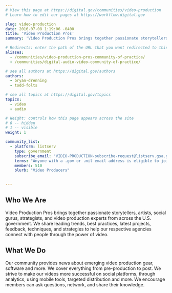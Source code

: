 ```yaml
---
# View this page at https://digital.gov/communities/video-production
# Learn how to edit our pages at https://workflow.digital.gov

slug: video-production
date: 2016-07-08 1:19:06 -0400
title: 'Video Production Pros'
summary: 'Video Production Pros brings together passionate storytellers, artists, social gurus, strategists, and video production experts from across the U.S. government.'

# Redirects: enter the path of the URL that you want redirected to this page
aliases:
  - /communities/video-production-pros-community-of-practice/
  - /communities/digital-audio-video-community-of-practice/

# see all authors at https://digital.gov/authors
authors:
  - bryan-drenning
  - todd-folts

# see all topics at https://digital.gov/topics
topics:
  - video
  - audio

# Weight: controls how this page appears across the site
# 0 -- hidden
# 1 -- visible
weight: 1

community_list:
  - platform: listserv
    type: government
    subscribe_email: "VIDEO-PRODUCTION-subscribe-request@listserv.gsa.gov"
    terms: "Anyone with a .gov or .mil email address is eligible to join."
    members: 510   
    blurb: "Video Producers"
    

---
```

## Who We Are

Video Production Pros brings together passionate storytellers, artists, social gurus, strategists, and video production experts from across the U.S. government. We share leading trends, best practices, latest projects, feedback, techniques, and strategies to help our respective agencies connect with people through the power of video.

## What We Do

Our community provides news about emerging video production gear, software and more. We cover everything from pre-production to post. We strive to make our videos more successful on social platforms, through analytics, using mobile tools, targeted distribution and more. We encourage members can ask questions, network, and share their knowledge.
